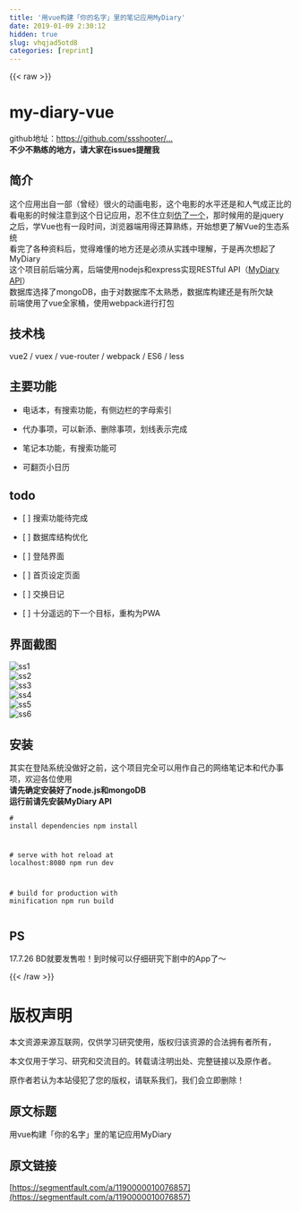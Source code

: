 ```yaml
---
title: '用vue构建「你的名字」里的笔记应用MyDiary' 
date: 2019-01-09 2:30:12
hidden: true
slug: vhqjad5otd8
categories: [reprint]
---
```


{{< raw >}}

                    
<h1 id="articleHeader0">my-diary-vue &nbsp;</h1>
<p>github地址：<a href="https://github.com/ssshooter/MyDiary-Vue" rel="nofollow noreferrer" target="_blank">https://github.com/ssshooter/...</a><br><strong>不少不熟练的地方，请大家在issues提醒我</strong></p>
<h2 id="articleHeader1">简介</h2>
<p>这个应用出自一部（曾经）很火的动画电影，这个电影的水平还是和人气成正比的    <br>看电影的时候注意到这个日记应用，忍不住立刻<a href="https://github.com/ssshooter/MyDiary" rel="nofollow noreferrer" target="_blank">仿了一个</a>，那时候用的是jquery             <br>之后，学Vue也有一段时间，浏览器端用得还算熟练，开始想更了解Vue的生态系统        <br>看完了各种资料后，觉得难懂的地方还是必须从实践中理解，于是再次想起了MyDiary        <br>这个项目前后端分离，后端使用nodejs和express实现RESTful API（<a href="https://github.com/ssshooter/MyDiary-API" rel="nofollow noreferrer" target="_blank">MyDiary API</a>）    <br>数据库选择了mongoDB，由于对数据库不太熟悉，数据库构建还是有所欠缺 &nbsp; &nbsp; &nbsp;  <br>前端使用了vue全家桶，使用webpack进行打包</p>
<h2 id="articleHeader2">技术栈</h2>
<p>vue2 / vuex / vue-router / webpack / ES6  / less</p>
<h2 id="articleHeader3">主要功能</h2>
<ul>
<li><p>电话本，有搜索功能，有侧边栏的字母索引</p></li>
<li><p>代办事项，可以新添、删除事项，划线表示完成</p></li>
<li><p>笔记本功能，有搜索功能可</p></li>
<li><p>可翻页小日历</p></li>
</ul>
<h2 id="articleHeader4">todo</h2>
<ul>
<li><p>[ ] 搜索功能待完成</p></li>
<li><p>[ ] 数据库结构优化</p></li>
<li><p>[ ] 登陆界面</p></li>
<li><p>[ ] 首页设定页面</p></li>
<li><p>[ ] 交换日记</p></li>
<li><p>[ ] 十分遥远的下一个目标，重构为PWA</p></li>
</ul>
<h2 id="articleHeader5">界面截图</h2>
<p><span class="img-wrap"><img data-src="/img/remote/1460000010076898" src="https://static.alili.tech/img/remote/1460000010076898" alt="ss1" title="ss1" style="cursor: pointer; display: inline;"></span><br><span class="img-wrap"><img data-src="/img/remote/1460000010076899" src="https://static.alili.tech/img/remote/1460000010076899" alt="ss2" title="ss2" style="cursor: pointer;"></span><br><span class="img-wrap"><img data-src="/img/remote/1460000010076901" src="https://static.alili.tech/img/remote/1460000010076901" alt="ss3" title="ss3" style="cursor: pointer; display: inline;"></span><br><span class="img-wrap"><img data-src="/img/remote/1460000010076902" src="https://static.alili.tech/img/remote/1460000010076902" alt="ss4" title="ss4" style="cursor: pointer; display: inline;"></span><br><span class="img-wrap"><img data-src="/img/remote/1460000010076903" src="https://static.alili.tech/img/remote/1460000010076903" alt="ss5" title="ss5" style="cursor: pointer;"></span><br><span class="img-wrap"><img data-src="/img/remote/1460000010076904" src="https://static.alili.tech/img/remote/1460000010076904" alt="ss6" title="ss6" style="cursor: pointer;"></span></p>
<h2 id="articleHeader6">安装</h2>
<p>其实在登陆系统没做好之前，这个项目完全可以用作自己的网络笔记本和代办事项，欢迎各位使用   <br><strong>请先确定安装好了node.js和mongoDB</strong>   <br><strong>运行前请先安装MyDiary API</strong></p>
<div class="widget-codetool" style="display:none;">
      <div class="widget-codetool--inner">
      <span class="selectCode code-tool" data-toggle="tooltip" data-placement="top" title="" data-original-title="全选"></span>
      <span type="button" class="copyCode code-tool" data-toggle="tooltip" data-placement="top" data-clipboard-text="# install dependencies
npm install

# serve with hot reload at localhost:8080
npm run dev

# build for production with minification
npm run build" title="" data-original-title="复制"></span>
      <span type="button" class="saveToNote code-tool" data-toggle="tooltip" data-placement="top" title="" data-original-title="放进笔记"></span>
      </div>
      </div><pre class="bash hljs"><code class="bash"><span class="hljs-comment"># install dependencies</span>
npm install

<span class="hljs-comment"># serve with hot reload at localhost:8080</span>
npm run dev

<span class="hljs-comment"># build for production with minification</span>
npm run build</code></pre>
<h2 id="articleHeader7">PS</h2>
<p>17.7.26 BD就要发售啦！到时候可以仔细研究下剧中的App了～</p>

                
{{< /raw >}}

# 版权声明
本文资源来源互联网，仅供学习研究使用，版权归该资源的合法拥有者所有，

本文仅用于学习、研究和交流目的。转载请注明出处、完整链接以及原作者。

原作者若认为本站侵犯了您的版权，请联系我们，我们会立即删除！

## 原文标题
用vue构建「你的名字」里的笔记应用MyDiary

## 原文链接
[https://segmentfault.com/a/1190000010076857](https://segmentfault.com/a/1190000010076857)

